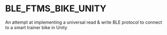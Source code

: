 # BLE_FTMS_BIKE_UNITY
An attempt at implementing a universal read &amp; write BLE protocol to connect to a smart trainer bike in Unity
